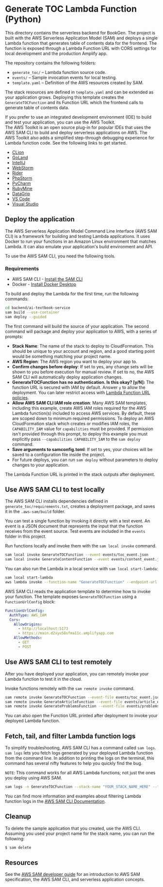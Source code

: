 # Generate TOC Lambda Function (Python)

This directory contains the serverless backend for BookGen. The project is built
with the AWS Serverless Application Model (SAM) and deploys a single Lambda
function that generates table of contents data for the frontend. The function is
exposed through a Lambda Function URL with CORS settings for local development
and the production Amplify app.

The repository contains the following folders:

- `generate_toc/` – Lambda function source code.
- `events/` – Sample invocation events for local testing.
- `template.yaml` – Definition of the AWS resources created by SAM.

The stack resources are defined in `template.yaml` and can be extended as your
application grows. Deploying this template creates the `GenerateTOCFunction` and
its Function URL which the frontend calls to generate table of contents data.

If you prefer to use an integrated development environment (IDE) to build and test your application, you can use the AWS Toolkit.  
The AWS Toolkit is an open source plug-in for popular IDEs that uses the AWS SAM CLI to build and deploy serverless applications on AWS. The AWS Toolkit also adds a simplified step-through debugging experience for Lambda function code. See the following links to get started.

- [CLion](https://docs.aws.amazon.com/toolkit-for-jetbrains/latest/userguide/welcome.html)
- [GoLand](https://docs.aws.amazon.com/toolkit-for-jetbrains/latest/userguide/welcome.html)
- [IntelliJ](https://docs.aws.amazon.com/toolkit-for-jetbrains/latest/userguide/welcome.html)
- [WebStorm](https://docs.aws.amazon.com/toolkit-for-jetbrains/latest/userguide/welcome.html)
- [Rider](https://docs.aws.amazon.com/toolkit-for-jetbrains/latest/userguide/welcome.html)
- [PhpStorm](https://docs.aws.amazon.com/toolkit-for-jetbrains/latest/userguide/welcome.html)
- [PyCharm](https://docs.aws.amazon.com/toolkit-for-jetbrains/latest/userguide/welcome.html)
- [RubyMine](https://docs.aws.amazon.com/toolkit-for-jetbrains/latest/userguide/welcome.html)
- [DataGrip](https://docs.aws.amazon.com/toolkit-for-jetbrains/latest/userguide/welcome.html)
- [VS Code](https://docs.aws.amazon.com/toolkit-for-vscode/latest/userguide/welcome.html)
- [Visual Studio](https://docs.aws.amazon.com/toolkit-for-visual-studio/latest/user-guide/welcome.html)

## Deploy the application

The AWS Serverless Application Model Command Line Interface (AWS SAM CLI) is a framework for building and testing Lambda applications. It uses Docker to run your functions in an Amazon Linux environment that matches Lambda. It can also emulate your application's build environment and API.

To use the AWS SAM CLI, you need the following tools.

### Requirements

- AWS SAM CLI - [Install the SAM CLI](https://docs.aws.amazon.com/serverless-application-model/latest/developerguide/serverless-sam-cli-install.html)
- Docker - [Install Docker Desktop](https://hub.docker.com/search/?type=edition&offering=community)

To build and deploy the Lambda for the first time, run the following commands:

```bash
cd backend/ai-textbook-service
sam build --use-container
sam deploy --guided
```

The first command will build the source of your application. The second command will package and deploy your application to AWS, with a series of prompts:

- **Stack Name**: The name of the stack to deploy to CloudFormation. This should be unique to your account and region, and a good starting point would be something matching your project name.
- **AWS Region**: The AWS region you want to deploy your app to.
- **Confirm changes before deploy**: If set to yes, any change sets will be shown to you before execution for manual review. If set to no, the AWS SAM CLI will automatically deploy application changes.
- **GenerateTOCFunction has no authentication. Is this okay? [y/N]:** The function URL is secured with IAM by default. Answer `y` to allow the deployment. You can later restrict access with [Lambda Function URL policies](https://docs.aws.amazon.com/lambda/latest/dg/urls-auth.html).
- **Allow AWS SAM CLI IAM role creation**: Many AWS SAM templates, including this example, create AWS IAM roles required for the AWS Lambda function(s) included to access AWS services. By default, these are scoped down to minimum required permissions. To deploy an AWS CloudFormation stack which creates or modifies IAM roles, the `CAPABILITY_IAM` value for `capabilities` must be provided. If permission isn't provided through this prompt, to deploy this example you must explicitly pass `--capabilities CAPABILITY_IAM` to the `sam deploy` command.
- **Save arguments to samconfig.toml**: If set to yes, your choices will be saved to a configuration file inside the project.
- For future deploys, you can run `sam deploy` without parameters to deploy changes to your application.

The Lambda Function URL is printed in the stack outputs after deployment.

## Use AWS SAM CLI to test locally

The AWS SAM CLI installs dependencies defined in `generate_toc/requirements.txt`, creates a deployment package, and saves it in the `.aws-sam/build` folder.

You can test a single function by invoking it directly with a test event. An event is a JSON document that represents the input that the function receives from the event source. Test events are included in the `events` folder in this project.

Run functions locally and invoke them with the `sam local invoke` command.

```bash
sam local invoke GenerateTOCFunction --event events/toc_event.json
sam local invoke GenerateContentFunction --event events/content_event.json
```

You can also run the Lambda in a local service with `sam local start-lambda`:

```bash
sam local start-lambda
aws lambda invoke --function-name "GenerateTOCFunction" --endpoint-url "http://127.0.0.1:3001" --no-verify-ssl out.txt
```

AWS SAM CLI reads the application template to determine how to invoke your function. The template exposes `GenerateTOCFunction` using a `FunctionUrlConfig` block:

```yaml
FunctionUrlConfig:
  AuthType: AWS_IAM
  Cors:
    AllowOrigins:
      - http://localhost:5173
      - https://main.d2xyu58sfma11c.amplifyapp.com
    AllowMethods:
      - GET
      - POST
```

## Use AWS SAM CLI to test remotely

After you have deployed your application, you can remotely invoke your Lambda function to test it in the cloud.

Invoke functions remotely with the `sam remote invoke` command.

```bash
sam remote invoke GenerateTOCFunction --event-file events/toc_event.json --stack-name BookGenStack
sam remote invoke GenerateArticleFunction --event-file events/article_event.json --stack-name BookGenStack
sam remote invoke GenerateProblemsFunction --event-file events/problems_event.json --stack-name BookGenStack
```

You can also open the Function URL printed after deployment to invoke your deployed Lambda function.

## Fetch, tail, and filter Lambda function logs

To simplify troubleshooting, AWS SAM CLI has a command called `sam logs`. `sam logs` lets you fetch logs generated by your deployed Lambda function from the command line. In addition to printing the logs on the terminal, this command has several nifty features to help you quickly find the bug.

`NOTE`: This command works for all AWS Lambda functions; not just the ones you deploy using AWS SAM.

```bash
sam logs -n GenerateTOCFunction --stack-name "YOUR_STACK_NAME_HERE" --tail
```

You can find more information and examples about filtering Lambda function logs in the [AWS SAM CLI Documentation](https://docs.aws.amazon.com/serverless-application-model/latest/developerguide/serverless-sam-cli-logging.html).

## Cleanup

To delete the sample application that you created, use the AWS CLI. Assuming you used your project name for the stack name, you can run the following:

```bash
$ sam delete
```

## Resources

See the [AWS SAM developer guide](https://docs.aws.amazon.com/serverless-application-model/latest/developerguide/what-is-sam.html) for an introduction to AWS SAM specification, the AWS SAM CLI, and serverless application concepts.

